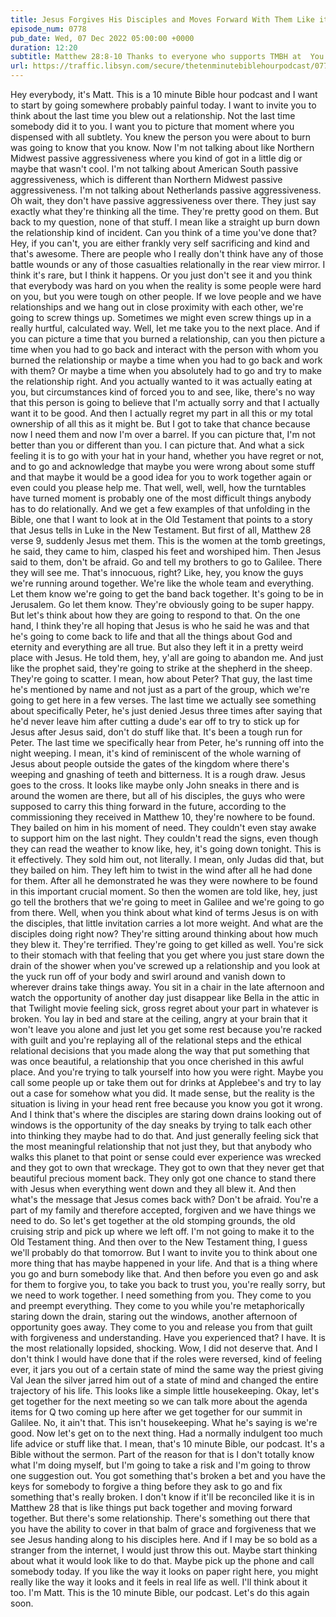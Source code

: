 ```yaml
---
title: Jesus Forgives His Disciples and Moves Forward With Them Like it Wasn't Even a Thing
episode_num: 0778
pub_date: Wed, 07 Dec 2022 05:00:00 +0000
duration: 12:20
subtitle: Matthew 28:8-10 Thanks to everyone who supports TMBH at  You're the reason we can all do this together!  Music written and performed by 
url: https://traffic.libsyn.com/secure/thetenminutebiblehourpodcast/0778_-_Jesus_Forgives_His_Disciples_and_Moves_Forward_With_Them_Like_it_Wasnt_Even_a_Thing.mp3
---
```


 Hey everybody, it's Matt. This is a 10 minute Bible hour podcast and I want to start by going somewhere probably painful today. I want to invite you to think about the last time you blew out a relationship. Not the last time somebody did it to you. I want you to picture that moment where you dispensed with all subtlety. You knew the person you were about to burn was going to know that you know. Now I'm not talking about like Northern Midwest passive aggressiveness where you kind of got in a little dig or maybe that wasn't cool. I'm not talking about American South passive aggressiveness, which is different than Northern Midwest passive aggressiveness. I'm not talking about Netherlands passive aggressiveness. Oh wait, they don't have passive aggressiveness over there. They just say exactly what they're thinking all the time. They're pretty good on them. But back to my question, none of that stuff. I mean like a straight up burn down the relationship kind of incident. Can you think of a time you've done that? Hey, if you can't, you are either frankly very self sacrificing and kind and that's awesome. There are people who I really don't think have any of those battle wounds or any of those casualties relationally in the rear view mirror. I think it's rare, but I think it happens. Or you just don't see it and you think that everybody was hard on you when the reality is some people were hard on you, but you were tough on other people. If we love people and we have relationships and we hang out in close proximity with each other, we're going to screw things up. Sometimes we might even screw things up in a really hurtful, calculated way. Well, let me take you to the next place. And if you can picture a time that you burned a relationship, can you then picture a time when you had to go back and interact with the person with whom you burned the relationship or maybe a time when you had to go back and work with them? Or maybe a time when you absolutely had to go and try to make the relationship right. And you actually wanted to it was actually eating at you, but circumstances kind of forced you to and see, like, there's no way that this person is going to believe that I'm actually sorry and that I actually want it to be good. And then I actually regret my part in all this or my total ownership of all this as it might be. But I got to take that chance because now I need them and now I'm over a barrel. If you can picture that, I'm not better than you or different than you. I can picture that. And what a sick feeling it is to go with your hat in your hand, whether you have regret or not, and to go and acknowledge that maybe you were wrong about some stuff and that maybe it would be a good idea for you to work together again or even could you please help me. That well, well, well, how the turntables have turned moment is probably one of the most difficult things anybody has to do relationally. And we get a few examples of that unfolding in the Bible, one that I want to look at in the Old Testament that points to a story that Jesus tells in Luke in the New Testament. But first of all, Matthew 28 verse 9, suddenly Jesus met them. This is the women at the tomb greetings, he said, they came to him, clasped his feet and worshiped him. Then Jesus said to them, don't be afraid. Go and tell my brothers to go to Galilee. There they will see me. That's innocuous, right? Like, hey, you know the guys we're running around together. We're like the whole team and everything. Let them know we're going to get the band back together. It's going to be in Jerusalem. Go let them know. They're obviously going to be super happy. But let's think about how they are going to respond to that. On the one hand, I think they're all hoping that Jesus is who he said he was and that he's going to come back to life and that all the things about God and eternity and everything are all true. But also they left it in a pretty weird place with Jesus. He told them, hey, y'all are going to abandon me. And just like the prophet said, they're going to strike at the shepherd in the sheep. They're going to scatter. I mean, how about Peter? That guy, the last time he's mentioned by name and not just as a part of the group, which we're going to get here in a few verses. The last time we actually see something about specifically Peter, he's just denied Jesus three times after saying that he'd never leave him after cutting a dude's ear off to try to stick up for Jesus after Jesus said, don't do stuff like that. It's been a tough run for Peter. The last time we specifically hear from Peter, he's running off into the night weeping. I mean, it's kind of reminiscent of the whole warning of Jesus about people outside the gates of the kingdom where there's weeping and gnashing of teeth and bitterness. It is a rough draw. Jesus goes to the cross. It looks like maybe only John sneaks in there and is around the women are there, but all of his disciples, the guys who were supposed to carry this thing forward in the future, according to the commissioning they received in Matthew 10, they're nowhere to be found. They bailed on him in his moment of need. They couldn't even stay awake to support him on the last night. They couldn't read the signs, even though they can read the weather to know like, hey, it's going down tonight. This is it effectively. They sold him out, not literally. I mean, only Judas did that, but they bailed on him. They left him to twist in the wind after all he had done for them. After all he demonstrated he was they were nowhere to be found in this important crucial moment. So then the women are told like, hey, just go tell the brothers that we're going to meet in Galilee and we're going to go from there. Well, when you think about what kind of terms Jesus is on with the disciples, that little invitation carries a lot more weight. And what are the disciples doing right now? They're sitting around thinking about how much they blew it. They're terrified. They're going to get killed as well. You're sick to their stomach with that feeling that you get where you just stare down the drain of the shower when you've screwed up a relationship and you look at the yuck run off of your body and swirl around and vanish down to wherever drains take things away. You sit in a chair in the late afternoon and watch the opportunity of another day just disappear like Bella in the attic in that Twilight movie feeling sick, gross regret about your part in whatever is broken. You lay in bed and stare at the ceiling, angry at your brain that it won't leave you alone and just let you get some rest because you're racked with guilt and you're replaying all of the relational steps and the ethical relational decisions that you made along the way that put something that was once beautiful, a relationship that you once cherished in this awful place. And you're trying to talk yourself into how you were right. Maybe you call some people up or take them out for drinks at Applebee's and try to lay out a case for somehow what you did. It made sense, but the reality is the situation is living in your head rent free because you know you got it wrong. And I think that's where the disciples are staring down drains looking out of windows is the opportunity of the day sneaks by trying to talk each other into thinking they maybe had to do that. And just generally feeling sick that the most meaningful relationship that not just they, but that anybody who walks this planet to that point or sense could ever experience was wrecked and they got to own that wreckage. They got to own that they never get that beautiful precious moment back. They only got one chance to stand there with Jesus when everything went down and they all blew it. And then what's the message that Jesus comes back with? Don't be afraid. You're a part of my family and therefore accepted, forgiven and we have things we need to do. So let's get together at the old stomping grounds, the old cruising strip and pick up where we left off. I'm not going to make it to the Old Testament thing. And then over to the New Testament thing, I guess we'll probably do that tomorrow. But I want to invite you to think about one more thing that has maybe happened in your life. And that is a thing where you go and burn somebody like that. And then before you even go and ask for them to forgive you, to take you back to trust you, you're really sorry, but we need to work together. I need something from you. They come to you and preempt everything. They come to you while you're metaphorically staring down the drain, staring out the windows, another afternoon of opportunity goes away. They come to you and release you from that guilt with forgiveness and understanding. Have you experienced that? I have. It is the most relationally lopsided, shocking. Wow, I did not deserve that. And I don't think I would have done that if the roles were reversed, kind of feeling ever, it jars you out of a certain state of mind the same way the priest giving Val Jean the silver jarred him out of a state of mind and changed the entire trajectory of his life. This looks like a simple little housekeeping. Okay, let's get together for the next meeting so we can talk more about the agenda items for Q two coming up here after we get together for our summit in Galilee. No, it ain't that. This isn't housekeeping. What he's saying is we're good. Now let's get on to the next thing. Had a normally indulgent too much life advice or stuff like that. I mean, that's 10 minute Bible, our podcast. It's a Bible without the sermon. Part of the reason for that is I don't totally know what I'm doing myself, but I'm going to take a risk and I'm going to throw one suggestion out. You got something that's broken a bet and you have the keys for somebody to forgive a thing before they ask to go and fix something that's really broken. I don't know if it'll be reconciled like it is in Matthew 28 that is like things put back together and moving forward together. But there's some relationship. There's something out there that you have the ability to cover in that balm of grace and forgiveness that we see Jesus handing along to his disciples here. And if I may be so bold as a stranger from the internet, I would just throw this out. Maybe start thinking about what it would look like to do that. Maybe pick up the phone and call somebody today. If you like the way it looks on paper right here, you might really like the way it looks and it feels in real life as well. I'll think about it too. I'm Matt. This is the 10 minute Bible, our podcast. Let's do this again soon.